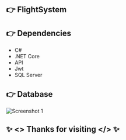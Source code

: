 ## 👉 FlightSystem


## 👉 Dependencies

- C#
- .NET Core
- API
- Jwt
- SQL Server

## 👉 Database
![Screenshot 1](https://i.ibb.co/wJRQ4jL/datapng.png)

## ✨ <> Thanks for visiting </> ✨
